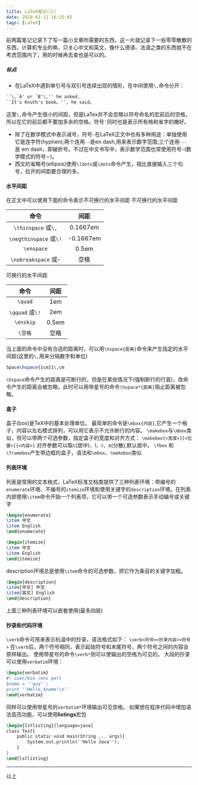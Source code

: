 ```yaml
---
title: LaTeX笔记(三)
date: 2018-02-11 16:25:02
tags: [LaTeX]
---
```

前两篇笔记记录下了写一篇小文章所需要的东西，这一片就记录下一些零零散散的东西，计算机专业的嘛，只关心中文和英文，像什么德语、法语之类的东西就不在考虑范围内了，用的时候再去查也是可以的。
<!--more-->
##### 标点
* 在LaTeX中遇到单引号与双引号连续出现的情形，在中间使用`\,`命令分开：
``` tex
``\,`A' or `B'\,'' he asked.
``It's Knuth's book。'', he said。
```
这里`\,`命令产生很小的间距，但是LaTex并不会忽略以符号命名的宏前后的空格，所以在它的前后都不要加多余的空格。符号`'`同时也是表示所有格和省字的撇好。
* 除了在数学模式中表示减号，符号`-`在LaTeX正文中也有多种用途：单独使用它是连字符(hyphen);两个连用`--`是en dash,用来表示数字范围;三个连用`---`是 em dash，即破折号。不过在中文书写中，表示数学范围也常使用符号`~`(数学模式的符号$\sim$)。
* 西文的省略号(ellipsis)使用`\ldots`或`\dots`命令产生，相比直接输入三个句号，拉开的间距要合理的多。
#### 水平间距
在正文中可以使用下面的命令表示不可换行的水平间距
不可换行的水平间距

|命令|间距|
|:----:|:----:|
|`\thinspace` 或`\,` | 0.1667em|
|`\negthinspace` 或`\!` | -0.1667em|
|`\enspace` | 0.5em|
|`\nobreakspace` 或`~` | 空格|

可换行的水平间距

|命令|间距|
|:----:|:----:|
|`\quad` | 1em|
|`\qquad` 或`\!` | 2em|
|`\enskip` | 0.5em|
|`\空格` | 空格|

当上面的命令中没有合适的距离时，可以用`\hspace{距离}`命令来产生指定的水平间距(这里的`\,`用来分隔数字和单位)
``` tex
Space\hspace{1cm}1\,cm
```
`\hspace`命令产生的距离是可断行的，但是在某些情况下(强制断行的行首)，改命令产生的距离会被忽略，此时可以用带星号的命令`\hspace*{距离}`阻止距离被忽略。
#### 盒子
盒子(box)是TeX中的基本处理单位。
最简单的命令是`\mbox{内容}`,它产生一个格子，内容以左右模式排列，可以用它表示不允许断行的内容。
`\makebox`与`\mbox`类似，但可以带两个可选参数，指定盒子的宽度和对齐方式：
`\makebox[<宽度>][<位置>]{<内容>}`
对齐参数可以取c(居中)、l、r、s(分散),默认居中。
`\fbox` 和 `\framebox`产生带边框的盒子，语法和`\mbox`、`\makebox`类似
#### 列表环境
列表是常用的文本格式，LaTeX标准文档类提供了三种列表环境：带编号的`enumerate`环境、不编号的`itemize`环境和使用关键字的`description`环境。在列表内部使用`\item`命令开始一个列表项，它可以带一个可选参数表示手动编号或关键字
``` tex
\begin{enumerate}
\item 中文
\item English
\end{enumerate}

\begin{itemize}
\item 中文
\item English
\end{itemize}
```
description环境总是使用`\item`命令的可选参数，把它作为条目的关键字加粗。
``` tex
\begin{description}
\item[中文] 中文
\item[英文] English
\end{description}
```
上面三种列表环境可以嵌套使用(最多四层)
#### 抄录和代码环境
`\verb`命令可用来表示杭温中的抄录，语法格式如下：
`\verb<符号><抄录内容><符号>`
在`\verb`后，两个符号相同，表示起始符号和末尾符号，两个符号之间的内容会原样输出。
使用带星号的命令`\verb*`则可以使输出的空格为可见的。
大段的抄录可以使用`verbatim`环境：
``` tex
\begin{verbatim}
#! user/bin /env perl
$name = ''guy'';
print ''Hello,$name!\n''
\end{verbatim}
```
同样可以使用带星号的`verbatim*`环境输出可见空格。
如果想在程序代码中增加语法高亮功能，可以使用**listings**宏包
``` tex
\begin{lstlisting}[language=java]
class Test{
	public static void main(String ... args){
		System.out.println(''Hello Java'');
	}
}
\end{lstlisting}
```
----

以上
